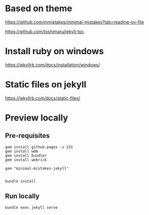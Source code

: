 # Based on theme
https://github.com/mmistakes/minimal-mistakes?tab=readme-ov-file

https://github.com/toshimaru/jekyll-toc

# Install ruby on windows
https://jekyllrb.com/docs/installation/windows/

# Static files on jekyll
https://jekyllrb.com/docs/static-files/

# Preview locally

## Pre-requisites
```
gem install github-pages -v 231
gem install wdm
gem install bundler
gem install webrick

gem "minimal-mistakes-jekyll"


bundle install
```

## Run locally
```
bundle exec jekyll serve
```